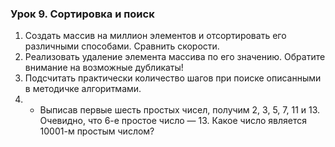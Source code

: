 ### Урок 9. Сортировка и поиск
1. Создать массив на миллион элементов и отсортировать его различными способами. Сравнить скорости.
2. Реализовать удаление элемента массива по его значению. Обратите внимание на возможные дубликаты!
3. Подсчитать практически количество шагов при поиске описанными в методичке алгоритмами.
4. * Выписав первые шесть простых чисел, получим 2, 3, 5, 7, 11 и 13. Очевидно, что 6-е простое число — 13. Какое число является 10001-м простым числом?